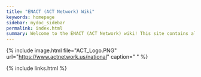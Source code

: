 ```yaml
---
title: "ENACT (ACT Network) Wiki"
keywords: homepage
sidebar: mydoc_sidebar
permalink: index.html
summary: Welcome to the ENACT (ACT Network) wiki! This site contains all the information necessary for any network roles and is not meant for end user use. This replaces the previous ACT wiki.
---
```



{% include image.html file="ACT_Logo.PNG" url="https://www.actnetwork.us/national" caption=" " %}

{% include links.html %}
